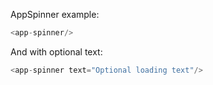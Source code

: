AppSpinner example:

```js
<app-spinner/>
```

And with optional text:


```js
<app-spinner text="Optional loading text"/>
```
